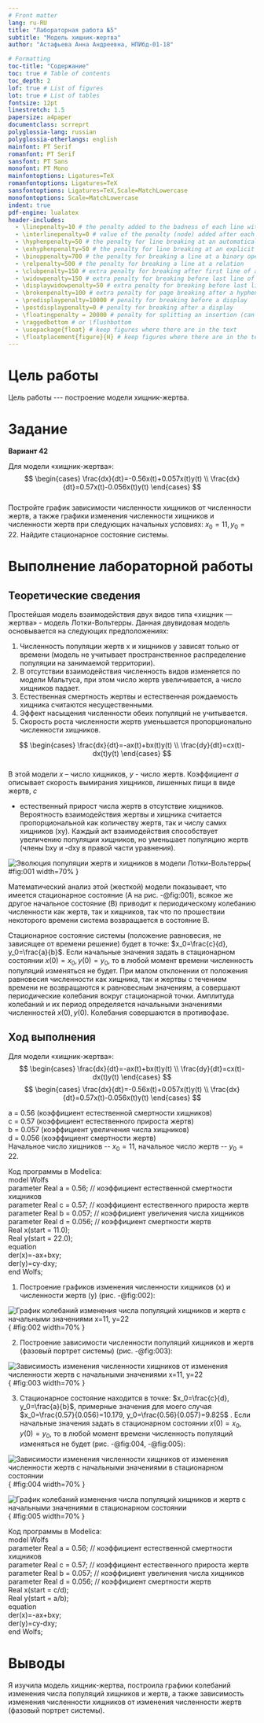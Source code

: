 ```yaml
---
# Front matter
lang: ru-RU
title: "Лабораторная работа №5"
subtitle: "Модель хищник-жертва"
author: "Астафьева Анна Андреевна, НПИбд-01-18"

# Formatting
toc-title: "Содержание"
toc: true # Table of contents
toc_depth: 2
lof: true # List of figures
lot: true # List of tables
fontsize: 12pt
linestretch: 1.5
papersize: a4paper
documentclass: scrreprt
polyglossia-lang: russian
polyglossia-otherlangs: english
mainfont: PT Serif
romanfont: PT Serif
sansfont: PT Sans
monofont: PT Mono
mainfontoptions: Ligatures=TeX
romanfontoptions: Ligatures=TeX
sansfontoptions: Ligatures=TeX,Scale=MatchLowercase
monofontoptions: Scale=MatchLowercase
indent: true
pdf-engine: lualatex
header-includes:
  - \linepenalty=10 # the penalty added to the badness of each line within a paragraph (no associated penalty node) Increasing the value makes tex try to have fewer lines in the paragraph.
  - \interlinepenalty=0 # value of the penalty (node) added after each line of a paragraph.
  - \hyphenpenalty=50 # the penalty for line breaking at an automatically inserted hyphen
  - \exhyphenpenalty=50 # the penalty for line breaking at an explicit hyphen
  - \binoppenalty=700 # the penalty for breaking a line at a binary operator
  - \relpenalty=500 # the penalty for breaking a line at a relation
  - \clubpenalty=150 # extra penalty for breaking after first line of a paragraph
  - \widowpenalty=150 # extra penalty for breaking before last line of a paragraph
  - \displaywidowpenalty=50 # extra penalty for breaking before last line before a display math
  - \brokenpenalty=100 # extra penalty for page breaking after a hyphenated line
  - \predisplaypenalty=10000 # penalty for breaking before a display
  - \postdisplaypenalty=0 # penalty for breaking after a display
  - \floatingpenalty = 20000 # penalty for splitting an insertion (can only be split footnote in standard LaTeX)
  - \raggedbottom # or \flushbottom
  - \usepackage{float} # keep figures where there are in the text
  - \floatplacement{figure}{H} # keep figures where there are in the text
---
```


# Цель работы

Цель работы --- построение модели хищник-жертва.

# Задание

**Вариант 42**  

Для модели «хищник-жертва»:  
$$ \begin{cases} \frac{dx}{dt}=-0.56x(t)+0.057x(t)y(t) \\ \frac{dx}{dt}=0.57x(t)-0.056x(t)y(t) \end{cases} $$  
Постройте график зависимости численности хищников от численности жертв,
а также графики изменения численности хищников и численности жертв при
следующих начальных условиях:
$x_0 = 11, y_0 = 22$. Найдите стационарное
состояние системы.  

# Выполнение лабораторной работы

## Теоретические сведения
Простейшая модель взаимодействия двух видов типа «хищник — жертва» - модель Лотки-Вольтерры. Данная двувидовая модель основывается на следующих предположениях:
1. Численность популяции жертв x и хищников y зависят только от времени (модель не учитывает пространственное распределение популяции на занимаемой территории).
2. В отсутствии взаимодействия численность видов изменяется по модели Мальтуса, при этом число жертв увеличивается, а число хищников падает.
3. Естественная смертность жертвы и естественная рождаемость хищника считаются несущественными.
4. Эффект насыщения численности обеих популяций не учитывается.
5. Скорость роста численности жертв уменьшается пропорционально численности хищников.

$$ \begin{cases} \frac{dx}{dt}=-ax(t)+bx(t)y(t) \\ \frac{dy}{dt}=cx(t)-dx(t)y(t) \end{cases} $$  
В этой модели $x$ – число хищников, $y$ - число жертв. Коэффициент $a$
описывает скорость вымирания хищников, лишенных пищи в виде жертв, $с$
- естественный прирост числа жертв в отсутствие хищников. Вероятность
взаимодействия жертвы и хищника считается пропорциональной как количеству
жертв, так и числу самих хищников (xy). Каждый акт взаимодействия способствует увеличению популяции хищников, но уменьшает популяцию жертв (члены bxy и -dxy в правой части уравнения).  

![Эволюция популяции жертв и хищников в модели Лотки-Вольтерры](image/1.png){ #fig:001 width=70% } 

Математический анализ этой (жесткой) модели показывает, что имеется
стационарное состояние (A на рис. -@fig:001), всякое же другое начальное состояние (B) 
приводит к периодическому колебанию численности как жертв, так и хищников,
так что по прошествии некоторого времени система возвращается в состояние B.

Стационарное состояние системы (положение равновесия, не зависящее
от времени решение) будет в точке: $x_0=\frac{c}{d}, y_0=\frac{a}{b}$. Если начальные значения задать в стационарном состоянии
$x(0)=x_0, y(0)=y_0$, то в любой момент времени
численность популяций изменяться не будет. При малом отклонении от положения
равновесия численности как хищника, так и жертвы с течением времени не
возвращаются к равновесным значениям, а совершают периодические колебания
вокруг стационарной точки. Амплитуда колебаний и их период определяется
начальными значениями численностей $x(0), y(0)$. Колебания совершаются в
противофазе.  


## Ход выполнения  

Для модели «хищник-жертва»:  
$$ \begin{cases} \frac{dx}{dt}=-ax(t)+bx(t)y(t) \\ \frac{dy}{dt}=cx(t)-dx(t)y(t) \end{cases} $$ 
$$ \begin{cases} \frac{dx}{dt}=-0.56x(t)+0.057x(t)y(t) \\ \frac{dx}{dt}=0.57x(t)-0.056x(t)y(t) \end{cases} $$

a = 0.56 (коэффициент естественной смертности хищников)  
c = 0.57 (коэффициент естественного прироста жертв)  
b = 0.057 (коэффициент увеличения числа хищников)  
d = 0.056 (коэффициент смертности жертв)  
Начальное число хищников -- $x_0 = 11$, начальное число жертв -- $y_0 = 22$. 

Код программы в Modelica:  
model Wolfs  
parameter Real a = 0.56; // коэффициент естественной смертности хищников  
parameter Real c = 0.57; // коэффициент естественного прироста жертв  
parameter Real b = 0.057; // коэффициент увеличения числа хищников  
parameter Real d = 0.056; // коэффициент смертности жертв   
Real x(start = 11.0);  
Real y(start = 22.0);  
equation  
der(x)=-ax+bxy;  
der(y)=cy-dxy;  
end Wolfs;  

1. Построение графиков изменения численности хищников (x) и численности жертв (y) (рис. -@fig:002):  

![График колебаний изменения числа популяций хищников и жертв с начальными значениями x=11, y=22](image/2.png){ #fig:002 width=70% }  

2. Построение зависимости численности популяций хищников и жертв (фазовый
портрет системы) (рис. -@fig:003):  

![Зависимость изменения численности хищников от изменения численности жертв с начальными значениями x=11, y=22](image/3.png){ #fig:003 width=70% } 
  
3. Стационарное состояние находится в точке: $x_0=\frac{c}{d}, y_0=\frac{a}{b}$, примерные значения для моего случая $x_0=\frac{0.57}{0.056}=10.179, y_0=\frac{0.56}{0.057}=9.825$ . Если начальные значения задать в стационарном состоянии
$x(0)=x_0, y(0)=y_0$, то в любой момент времени
численность популяций изменяться не будет (рис. -@fig:004, -@fig:005):  

![Зависимости изменения численности хищников от изменения численности жертв с начальными значениями в стационарном состоянии](image/4.png){ #fig:004 width=70% }  

![График колебаний изменения числа популяций хищников и жертв с начальными значениями в стационарном состоянии](image/5.png){ #fig:005 width=70% } 
   
Код программы в Modelica:  
model Wolfs  
parameter Real a = 0.56; // коэффициент естественной смертности хищников  
parameter Real c = 0.57; // коэффициент естественного прироста жертв  
parameter Real b = 0.057; // коэффициент увеличения числа хищников  
parameter Real d = 0.056; // коэффициент смертности жертв   
Real x(start = c/d);  
Real y(start = a/b);  
equation  
der(x)=-ax+bxy;  
der(y)=cy-dxy;  
end Wolfs;  


# Выводы

Я изучила модель хищник-жертва, построила графики колебаний изменения числа популяций хищников и жертв, а также зависимость изменения численности хищников от изменения численности жертв (фазовый портрет системы).  
